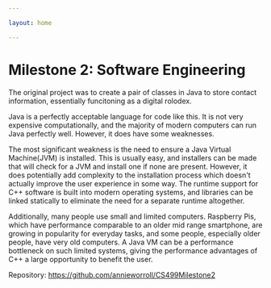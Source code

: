 ```yaml
---

layout: home

---
```


# Milestone 2: Software Engineering

The original project was to create a pair of classes in Java to store contact
information, essentially funcitoning as a digital rolodex.

Java is a perfectly acceptable language for code like this. It is not very
expensive computationally, and the majority of modern computers can run Java
perfectly well. However, it does have some weaknesses.

The most significant weakness is the need to ensure a Java Virtual Machine(JVM)
is installed. This is usually easy, and installers can be made that will check
for a JVM and install one if none are present. However, it does potentially add
complexity to the installation process which doesn't actually improve the user
experience in some way. The runtime support for C++ software is built into modern
operating systems, and libraries can be linked statically to eliminate the need
for a separate runtime altogether.

Additionally, many people use small and limited computers. Raspberry Pis, which
have performance comparable to an older mid range smartphone, are growing in
popularity for everyday tasks, and some people, especially older people, have
very old computers. A Java VM can be a performance bottleneck on such limited
systems, giving the performance advantages of C++ a large opportunity to benefit
the user. 

Repository:
https://github.com/annieworroll/CS499Milestone2

